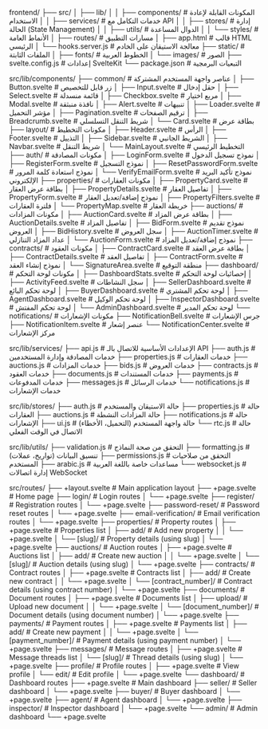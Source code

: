 frontend/
├── src/
│   ├── lib/
│   │   ├── components/          # المكونات القابلة لإعادة الاستخدام
│   │   ├── services/            # خدمات التكامل مع API
│   │   ├── stores/              # إدارة الحالة (State Management)
│   │   ├── utils/               # الدوال المساعدة
│   │   └── styles/              # الأنماط العامة
│   ├── routes/                  # مسارات التطبيق
│   ├── app.html                 # قالب HTML الرئيسي
│   └── hooks.server.js          # معالجة الاستيقان على الخادم
├── static/                      # الملفات الثابتة
│   ├── fonts/                   # الخطوط العربية
│   └── images/                  # الصور
├── svelte.config.js             # إعدادات SvelteKit
└── package.json                 # التبعيات البرمجية





src/lib/components/
├── common/                      # عناصر واجهة المستخدم المشتركة
│   ├── Button.svelte            # زر قابل للتخصيص
│   ├── Input.svelte             # حقل إدخال
│   ├── Select.svelte            # قائمة منسدلة
│   ├── Checkbox.svelte          # مربع اختيار
│   ├── Modal.svelte             # نافذة منبثقة
│   ├── Alert.svelte             # تنبيهات
│   ├── Loader.svelte            # مؤشر التحميل
│   ├── Pagination.svelte        # ترقيم الصفحات
│   ├── Breadcrumb.svelte        # شريط التنقل التسلسلي
│   └── Card.svelte              # بطاقة عرض
├── layout/                      # مكونات التخطيط
│   ├── Header.svelte            # الرأس
│   ├── Footer.svelte            # التذييل
│   ├── Sidebar.svelte           # الشريط الجانبي
│   ├── Navbar.svelte            # شريط التنقل
│   └── MainLayout.svelte        # التخطيط الرئيسي
├── auth/                        # مكونات المصادقة
│   ├── LoginForm.svelte         # نموذج تسجيل الدخول
│   ├── RegisterForm.svelte      # نموذج التسجيل
│   ├── ResetPasswordForm.svelte # نموذج استعادة كلمة المرور
│   └── VerifyEmailForm.svelte   # نموذج تأكيد البريد الإلكتروني
├── properties/                  # مكونات العقارات
│   ├── PropertyCard.svelte      # بطاقة عرض العقار
│   ├── PropertyDetails.svelte   # تفاصيل العقار
│   ├── PropertyForm.svelte      # نموذج إضافة/تعديل العقار
│   ├── PropertyFilters.svelte   # فلترة العقارات
│   └── PropertyMap.svelte       # خريطة العقار
├── auctions/                    # مكونات المزادات
│   ├── AuctionCard.svelte       # بطاقة عرض المزاد
│   ├── AuctionDetails.svelte    # تفاصيل المزاد
│   ├── BidForm.svelte           # نموذج تقديم العروض
│   ├── BidHistory.svelte        # سجل العروض
│   ├── AuctionTimer.svelte      # عداد المزاد التنازلي
│   └── AuctionForm.svelte       # نموذج إضافة/تعديل المزاد
├── contracts/                   # مكونات العقود
│   ├── ContractCard.svelte      # بطاقة عرض العقد
│   ├── ContractDetails.svelte   # تفاصيل العقد
│   ├── ContractForm.svelte      # نموذج إنشاء العقد
│   └── SignatureArea.svelte     # منطقة التوقيع
├── dashboard/                   # مكونات لوحة التحكم
│   ├── DashboardStats.svelte    # إحصائيات لوحة التحكم
│   ├── ActivityFeed.svelte      # سجل النشاطات
│   ├── SellerDashboard.svelte   # لوحة تحكم البائع
│   ├── BuyerDashboard.svelte    # لوحة تحكم المشتري
│   ├── AgentDashboard.svelte    # لوحة تحكم الوكيل
│   ├── InspectorDashboard.svelte # لوحة تحكم المفتش
│   └── AdminDashboard.svelte    # لوحة تحكم المدير
└── notifications/               # مكونات الإشعارات
    ├── NotificationBell.svelte  # جرس الإشعارات
    ├── NotificationItem.svelte  # عنصر إشعار
    └── NotificationCenter.svelte # مركز الإشعارات




src/lib/services/
├── api.js                      # الإعدادات الأساسية للاتصال بالـ API
├── auth.js                     # خدمات المصادقة وإدارة المستخدمين
├── properties.js               # خدمات العقارات
├── auctions.js                 # خدمات المزادات
├── bids.js                     # خدمات العروض
├── contracts.js                # خدمات العقود
├── documents.js                # خدمات المستندات
├── payments.js                 # خدمات المدفوعات
├── messages.js                 # خدمات الرسائل
└── notifications.js            # خدمات الإشعارات



src/lib/stores/
├── auth.js                     # حالة الاستيقان والمستخدم
├── properties.js               # حالة العقارات
├── auctions.js                 # حالة المزادات النشطة
├── notifications.js            # حالة الإشعارات
├── ui.js                       # حالة واجهة المستخدم (التحميل، الأخطاء)
└── rtc.js                      # حالة الاتصال في الوقت الفعلي



src/lib/utils/
├── validation.js               # التحقق من صحة النماذج
├── formatting.js               # تنسيق البيانات (تواريخ، عملات)
├── permissions.js              # التحقق من صلاحيات المستخدم
├── arabic.js                   # مساعدات خاصة باللغة العربية
└── websocket.js                # إدارة اتصالات WebSocket


src/routes/
├── +layout.svelte               # Main application layout
├── +page.svelte                 # Home page
├── login/                       # Login routes
│   └── +page.svelte
├── register/                    # Registration routes
│   └── +page.svelte
├── password-reset/              # Password reset routes
│   └── +page.svelte
├── email-verification/          # Email verification routes
│   └── +page.svelte
├── properties/                  # Property routes
│   ├── +page.svelte             # Properties list
│   ├── add/                     # Add new property
│   │   └── +page.svelte
│   └── [slug]/                  # Property details (using slug)
│       └── +page.svelte
├── auctions/                    # Auction routes
│   ├── +page.svelte             # Auctions list
│   ├── add/                     # Create new auction
│   │   └── +page.svelte
│   └── [slug]/                  # Auction details (using slug)
│       └── +page.svelte
├── contracts/                   # Contract routes
│   ├── +page.svelte             # Contracts list
│   ├── add/                     # Create new contract
│   │   └── +page.svelte
│   └── [contract_number]/       # Contract details (using contract number)
│       └── +page.svelte
├── documents/                   # Document routes
│   ├── +page.svelte             # Documents list
│   ├── upload/                  # Upload new document
│   │   └── +page.svelte
│   └── [document_number]/       # Document details (using document number)
│       └── +page.svelte
├── payments/                    # Payment routes
│   ├── +page.svelte             # Payments list
│   ├── add/                     # Create new payment
│   │   └── +page.svelte
│   └── [payment_number]/        # Payment details (using payment number)
│       └── +page.svelte
├── messages/                    # Message routes
│   ├── +page.svelte             # Message threads list
│   └── [slug]/                  # Thread details (using slug)
│       └── +page.svelte
├── profile/                     # Profile routes
│   ├── +page.svelte             # View profile
│   └── edit/                    # Edit profile
│       └── +page.svelte
└── dashboard/                   # Dashboard routes
    ├── +page.svelte             # Main dashboard
    ├── seller/                  # Seller dashboard
    │   └── +page.svelte
    ├── buyer/                   # Buyer dashboard
    │   └── +page.svelte
    ├── agent/                   # Agent dashboard
    │   └── +page.svelte
    ├── inspector/               # Inspector dashboard
    │   └── +page.svelte
    └── admin/                   # Admin dashboard
        └── +page.svelte
